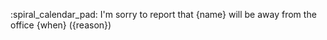 :spiral_calendar_pad: I'm sorry to report that {name} will be away from the office {when} ({reason})